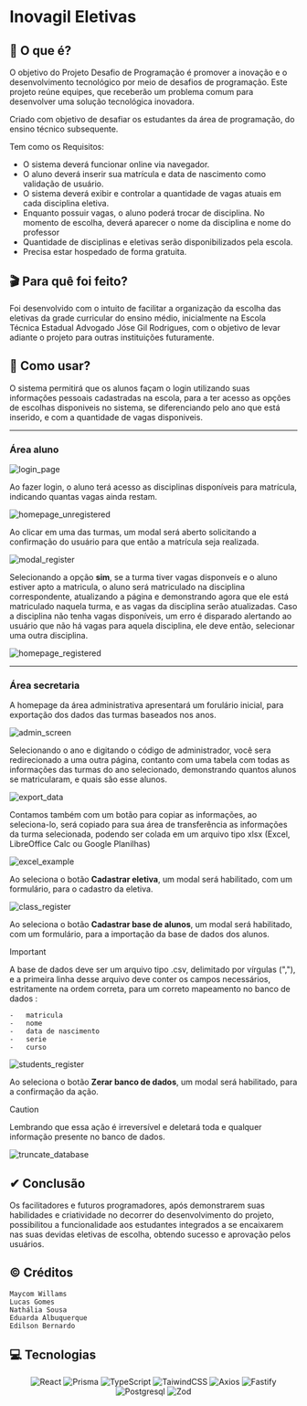 # Inovagil Eletivas

## 📃 O que é?

O objetivo do Projeto Desafio de Programação é promover a inovação e o desenvolvimento tecnológico
por meio de desafios de programação. Este projeto reúne equipes, que receberão um problema
comum para desenvolver uma solução tecnológica inovadora.

Criado com objetivo de desafiar os estudantes da área de programação, do ensino técnico subsequente.

Tem como os Requisitos:

- O sistema deverá funcionar online via navegador.
- O aluno deverá inserir sua matrícula e data de nascimento como validação de usuário.
- O sistema deverá exibir e controlar a quantidade de vagas atuais em cada disciplina eletiva.
- Enquanto possuir vagas, o aluno poderá trocar de disciplina. No momento de escolha, deverá aparecer o nome da disciplina e nome do professor
- Quantidade de disciplinas e eletivas serão disponibilizados pela escola.
- Precisa estar hospedado de forma gratuita.

## 🎬 Para quê foi feito?

Foi desenvolvido com o intuito de facilitar a organização da escolha das eletivas da grade curricular do ensino médio, inicialmente na Escola Técnica Estadual Advogado Jóse Gil Rodrigues, com o objetivo de levar adiante o projeto para outras instituições futuramente.

## 🔩 Como usar?

O sistema permitirá que os alunos façam o login utilizando suas informações pessoais cadastradas na escola, para a ter acesso as opções de escolhas disponiveis no sistema, se diferenciando pelo ano que está inserido, e com a quantidade de vagas disponiveis.

---

### Área aluno

![login_page]()

Ao fazer login, o aluno terá acesso as disciplinas disponíveis para matrícula, indicando quantas vagas ainda restam.

![homepage_unregistered]()

Ao clicar em uma das turmas, um modal será aberto solicitando a confirmação do usuário para que então a matrícula seja realizada.

![modal_register]()

Selecionando a opção **sim**, se a turma tiver vagas disponveís e o aluno estiver apto a matricula, o aluno será matriculado na disciplina correspondente, atualizando a página e demonstrando agora que ele está matriculado naquela turma, e as vagas da disciplina serão atualizadas.
Caso a disciplina não tenha vagas disponíveis, um erro é disparado alertando ao usuário que não há vagas para aquela disciplina, ele deve então, selecionar uma outra disciplina.

![homepage_registered]()

---

### Área secretaria

A homepage da área administrativa apresentará um forulário inicial, para exportação dos dados das turmas baseados nos anos.

![admin_screen]()

Selecionando o ano e digitando o código de administrador, você sera redirecionado a uma outra página, contanto com uma tabela com todas as informações das turmas do ano selecionado, demonstrando quantos alunos se matricularam, e quais são esse alunos.

![export_data]()

Contamos também com um botão para copiar as informações, ao seleciona-lo, será copiado para sua área de transferência as informações da turma selecionada, podendo ser colada em um arquivo tipo xlsx (Excel, LibreOffice Calc ou Google Planilhas)

![excel_example]()

Ao seleciona o botão **Cadastrar eletiva**, um modal será habilitado, com um formulário, para o cadastro da eletiva.

![class_register]()

Ao seleciona o botão **Cadastrar base de alunos**, um modal será habilitado, com um formulário, para a importação da base de dados dos alunos.

> [!IMPORTANT]
> A base de dados deve ser um arquivo tipo .csv, delimitado por vírgulas (","), e a primeira linha desse arquivo deve conter os campos necessários, estritamente na ordem correta, para um correto mapeamento no banco de dados :

```text
-   matricula
-   nome
-   data de nascimento
-   serie
-   curso
```

![students_register]()

Ao seleciona o botão **Zerar banco de dados**, um modal será habilitado, para a confirmação da ação.

> [!CAUTION]
> Lembrando que essa ação é irreversível e deletará toda e qualquer informação presente no banco de dados.

![truncate_database]()

## ✔ Conclusão

Os facilitadores e futuros programadores, após demonstrarem suas habilidades e criatividade no decorrer do desenvolvimento do projeto, possibilitou a funcionalidade aos estudantes integrados a se encaixarem nas suas devidas eletivas de escolha, obtendo sucesso e aprovação pelos usuários.

## &copy; Créditos

```text
Maycom Willams
Lucas Gomes
Nathália Sousa
Eduarda Albuquerque
Edilson Bernardo
```

## 💻 Tecnologias

<center>

![React](https://img.shields.io/badge/React-%2361DAFB?style=flat&logo=react&logoColor=%23333333) ![Prisma](https://img.shields.io/badge/Prisma-%232D3748?style=flat&logo=prisma&logoColor=%23ffffff) ![TypeScript](https://img.shields.io/badge/TypeScript-%233178C6?style=flat&logo=typescript&logoColor=%23ffffff) ![TaiwindCSS](https://img.shields.io/badge/TailwindCSS-%2306B6D4?style=flat&logo=tailwindcss&logoColor=%23ffffff) ![Axios](https://img.shields.io/badge/Axios-%235A29E4?style=flat&logo=axios&logoColor=%23ffffff)
![Fastify](https://img.shields.io/badge/Fastify-%23000000?style=flat&logo=fastify&logoColor=%23ffffff) ![Postgresql](https://img.shields.io/badge/Postgresql-%234169E1?style=flat&logo=postgresql&logoColor=%23ffffff) ![Zod](https://img.shields.io/badge/Zod-%233E67B1?style=flat&logo=zod&logoColor=%23ffffff)

</center>
